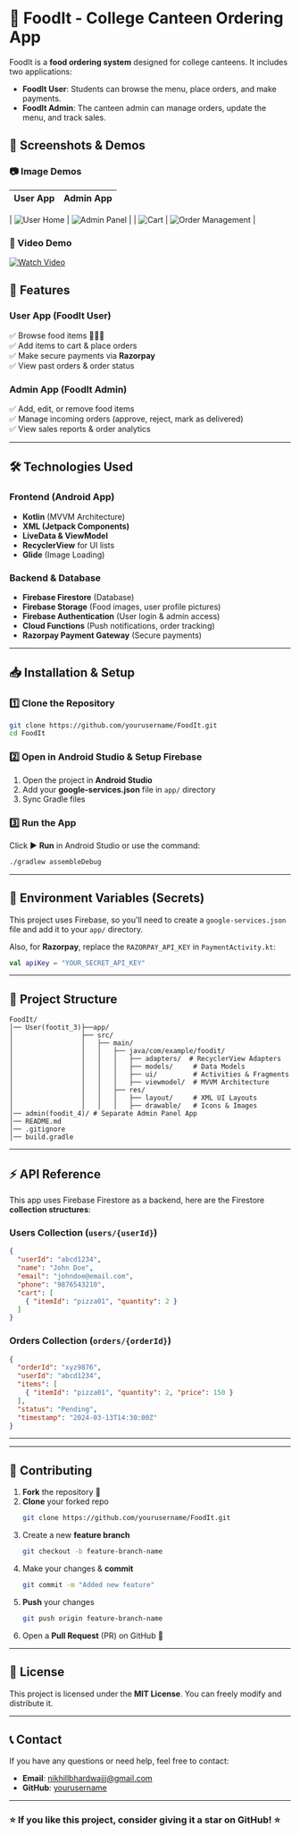 # 🍔 FoodIt - College Canteen Ordering App

FoodIt is a **food ordering system** designed for college canteens. It includes two applications:
- **FoodIt User**: Students can browse the menu, place orders, and make payments.
- **FoodIt Admin**: The canteen admin can manage orders, update the menu, and track sales.



## 📲 Screenshots & Demos

### 📷 Image Demos
| User App | Admin App |
|------------|------------|

| ![User Home](https://raw.githubusercontent.com/Nikhill-Bhardwajjj/FoodIt/main/images/ss2user) | ![Admin Panel](https://raw.githubusercontent.com/Nikhill-Bhardwajjj/FoodIt/main/images/ss3admin) |
| ![Cart](firebase_image_url_3) | ![Order Management](firebase_image_url_4) |


### 🎥 Video Demo
[![Watch Video](https://via.placeholder.com/200)](firebase_video_url)

## 🚀 Features
### User App (FoodIt User)
✅ Browse food items 🥪🍕🍔  
✅ Add items to cart & place orders  
✅ Make secure payments via **Razorpay**  
✅ View past orders & order status  

### Admin App (FoodIt Admin)
✅ Add, edit, or remove food items  
✅ Manage incoming orders (approve, reject, mark as delivered)  
✅ View sales reports & order analytics 





---

## 🛠️ Technologies Used
### **Frontend (Android App)**
- **Kotlin** (MVVM Architecture)
- **XML (Jetpack Components)**
- **LiveData & ViewModel**
- **RecyclerView** for UI lists
- **Glide** (Image Loading)

### **Backend & Database**
- **Firebase Firestore** (Database)
- **Firebase Storage** (Food images, user profile pictures)
- **Firebase Authentication** (User login & admin access)
- **Cloud Functions** (Push notifications, order tracking)
- **Razorpay Payment Gateway** (Secure payments)

---



## 📥 Installation & Setup
### 1️⃣ Clone the Repository
```sh
git clone https://github.com/yourusername/FoodIt.git
cd FoodIt
```

### 2️⃣ Open in Android Studio & Setup Firebase
1. Open the project in **Android Studio**
2. Add your **google-services.json** file in `app/` directory
3. Sync Gradle files

### 3️⃣ Run the App
Click ▶️ **Run** in Android Studio or use the command:
```sh
./gradlew assembleDebug
```

---

## 🔐 Environment Variables (Secrets)
This project uses Firebase, so you'll need to create a `google-services.json` file and add it to your `app/` directory.

Also, for **Razorpay**, replace the `RAZORPAY_API_KEY` in `PaymentActivity.kt`:
```kotlin
val apiKey = "YOUR_SECRET_API_KEY"
```

---

## 📌 Project Structure
```
FoodIt/
│── User(footit_3)├──app/
│                 ├── src/
│                 │   ├── main/
│                 │   │   ├── java/com/example/foodit/
│                 │   │   │   ├── adapters/  # RecyclerView Adapters
│                 │   │   │   ├── models/     # Data Models
│                 │   │   │   ├── ui/         # Activities & Fragments
│                 │   │   │   ├── viewmodel/  # MVVM Architecture
│                 │   │   ├── res/
│                 │   │   │   ├── layout/     # XML UI Layouts
│                 │   │   │   ├── drawable/   # Icons & Images
│── admin(foodit_4)/ # Separate Admin Panel App
│── README.md
│── .gitignore
│── build.gradle
```

---

## ⚡ API Reference
This app uses Firebase Firestore as a backend, here are the Firestore **collection structures**:

### **Users Collection (`users/{userId}`)**
```json
{
  "userId": "abcd1234",
  "name": "John Doe",
  "email": "johndoe@email.com",
  "phone": "9876543210",
  "cart": [
    { "itemId": "pizza01", "quantity": 2 }
  ]
}
```

### **Orders Collection (`orders/{orderId}`)**
```json
{
  "orderId": "xyz9876",
  "userId": "abcd1234",
  "items": [
    { "itemId": "pizza01", "quantity": 2, "price": 150 }
  ],
  "status": "Pending",
  "timestamp": "2024-03-13T14:30:00Z"
}
```

---
---

## 👥 Contributing
1. **Fork** the repository 🍴
2. **Clone** your forked repo
   ```sh
   git clone https://github.com/yourusername/FoodIt.git
   ```
3. Create a new **feature branch**
   ```sh
   git checkout -b feature-branch-name
   ```
4. Make your changes & **commit**
   ```sh
   git commit -m "Added new feature"
   ```
5. **Push** your changes
   ```sh
   git push origin feature-branch-name
   ```
6. Open a **Pull Request** (PR) on GitHub 🚀

---

## 📜 License
This project is licensed under the **MIT License**. You can freely modify and distribute it.

---

## 📞 Contact
If you have any questions or need help, feel free to contact:
- **Email**: nikhillbhardwajjj@gmail.com 
- **GitHub**: [yourusername](https://github.com/Nikhill-Bhardwajjj)

---

### ⭐ If you like this project, consider giving it a **star** on GitHub! ⭐

